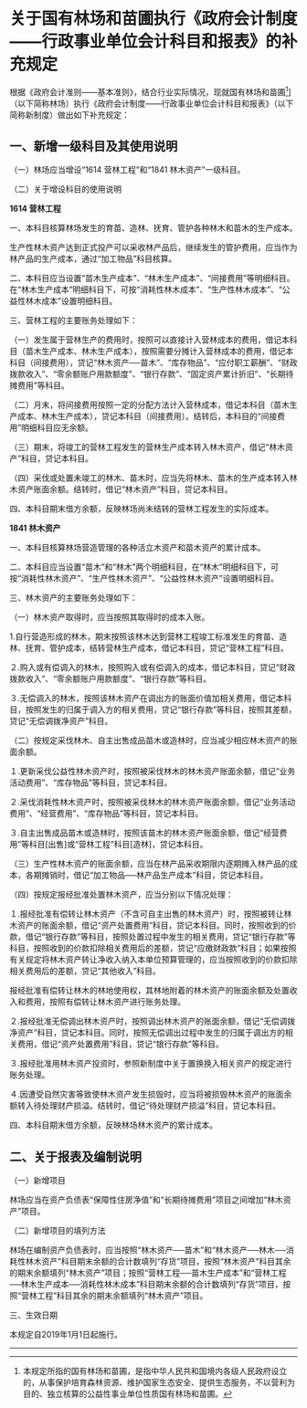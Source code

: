 # 关于国有林场和苗圃执行《政府会计制度——行政事业单位会计科目和报表》的补充规定

根据《政府会计准则——基本准则》，结合行业实际情况，现就国有林场和苗圃[^1]]（以下简称林场）执行《政府会计制度——行政事业单位会计科目和报表》（以下简称新制度）做出如下补充规定：

## 一、新增一级科目及其使用说明

（一）林场应当增设“1614 营林工程”和“1841 林木资产”一级科目。

（二）关于增设科目的使用说明

**1614 营林工程**

一、本科目核算林场发生的育苗、造林、抚育、管护各种林木和苗木的生产成本。

生产性林木资产达到正式投产可以采收林产品后，继续发生的管护费用，应当作为林产品的生产成本，通过“加工物品”科目核算。

二、本科目应当设置“苗木生产成本”、“林木生产成本”、“间接费用”等明细科目。在“林木生产成本”明细科目下，可按“消耗性林木成本”、“生产性林木成本”、“公益性林木成本”设置明细科目。

三、营林工程的主要账务处理如下：

（一）发生属于营林生产的费用时，按照可以直接计入营林成本的费用，借记本科目（苗木生产成本、林木生产成本），按照需要分摊计入营林成本的费用，借记本科目（间接费用），贷记“林木资产──苗木”、“库存物品”、“应付职工薪酬”、“财政拨款收入”、“零余额账户用款额度”、“银行存款”、“固定资产累计折旧”、“长期待摊费用”等科目。

（二）月末，将间接费用按照一定的分配方法计入营林成本，借记本科目（苗木生产成本、林木生产成本），贷记本科目（间接费用）。结转后，本科目的“间接费用”明细科目应无余额。

（三）期末，将竣工的营林工程发生的营林生产成本转入林木资产，借记“林木资产”科目，贷记本科目。

（四）采伐或处置未竣工的林木、苗木时，应当先将林木、苗木的生产成本转入林木资产账面余额。结转时，借记“林木资产”科目，贷记本科目。

四、本科目期末借方余额，反映林场尚未结转的营林工程发生的实际成本。

**1841 林木资产**

一、本科目核算林场营造管理的各种活立木资产和苗木资产的累计成本。

二、本科目应当设置“苗木”和“林木”两个明细科目，在“林木”明细科目下，可按“消耗性林木资产”、“生产性林木资产”、“公益性林木资产”设置明细科目。

三、林木资产的主要账务处理如下：

（一）林木资产取得时，应当按照其取得时的成本入账。

1.自行营造形成的林木，期末按照该林木达到营林工程竣工标准发生的育苗、造林、抚育、管护成本，结转营林生产成本，借记本科目，贷记“营林工程”科目。

２.购入或有偿调入的林木，按照购入或有偿调入的成本，借记本科目，贷记“财政拨款收入”、“零余额账户用款额度”、“银行存款”等科目。

３.无偿调入的林木，按照该林木资产在调出方的账面价值加相关费用，借记本科目，按照发生的归属于调入方的相关费用，贷记“银行存款”等科目，按照其差额，贷记“无偿调拨净资产”科目。

（二）按规定采伐林木、自主出售成品苗木或造林时，应当减少相应林木资产的账面余额。

１.更新采伐公益性林木资产时，按照被采伐林木的林木资产账面余额，借记“业务活动费用”、“库存物品”等科目，贷记本科目。

２.采伐消耗性林木资产时，按照被采伐林木的林木资产账面余额，借记“业务活动费用”、“经营费用”、“库存物品”等科目，贷记本科目。

３.自主出售成品苗木或造林时，按照该苗木的林木资产账面余额，借记“经营费用”等科目[出售]或“营林工程”科目[造林]，贷记本科目。

（三）生产性林木资产的账面余额，应当在林产品采收期限内逐期摊入林产品的成本，各期摊销时，借记“加工物品──林产品生产成本”科目，贷记本科目。

（四）按规定报经批准处置林木资产，应当分别以下情况处理：

１.报经批准有偿转让林木资产（不含可自主出售的林木资产）时，按照被转让林木资产的账面余额，借记“资产处置费用”科目，贷记本科目。同时，按照收到的价款，借记“银行存款”等科目，按照处置过程中发生的相关费用，贷记“银行存款”等科目，按照收到的价款扣除相关费用后的差额，贷记“应缴财政款”科目；如果按照有关规定将林木资产转让净收入纳入本单位预算管理的，应当按照收到的价款扣除相关费用后的差额，贷记“其他收入”科目。

报经批准有偿转让林木的林地使用权，其林地附着的林木资产的账面余额及处置收入和费用，按照有偿转让林木资产进行账务处理。

２.报经批准无偿调出林木资产时，按照调出林木资产的账面余额，借记“无偿调拨净资产”科目，贷记本科目。同时，按照无偿调出过程中发生的归属于调出方的相关费用，借记“资产处置费用”科目，贷记“银行存款”等科目。

３.报经批准用林木资产投资时，参照新制度中关于置换换入相关资产的规定进行账务处理。

４.因遭受自然灾害等致使林木资产发生损毁时，应当将被损毁林木资产的账面余额转入待处理财产损溢。结转时，借记“待处理财产损溢”科目，贷记本科目。

四、本科目期末借方余额，反映林场林木资产的累计成本。

## 二、关于报表及编制说明

（一）新增项目

林场应当在资产负债表“保障性住房净值”和“长期待摊费用”项目之间增加“林木资产”项目。

（二）新增项目的填列方法

林场在编制资产负债表时，应当按照“林木资产──苗木”和“林木资产──林木──消耗性林木资产”科目期末余额的合计数填列“存货”项目，按照“林木资产”科目其余的期末余额填列“林木资产”项目；按照“营林工程──苗木生产成本”和“营林工程──林木生产成本──消耗性林木成本”科目期末余额的合计数填列“存货”项目，按照“营林工程”科目其余的期末余额填列“林木资产”项目。

三、生效日期

本规定自2019年1月1日起施行。



------

[^1]: 本规定所指的国有林场和苗圃，是指中华人民共和国境内各级人民政府设立的，从事保护培育森林资源、维护国家生态安全、提供生态服务，不以营利为目的、独立核算的公益性事业单位性质国有林场和苗圃。
